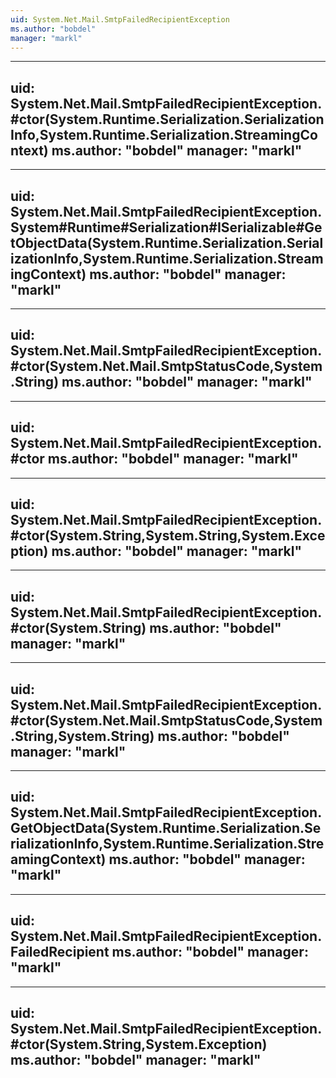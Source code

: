 ```yaml
---
uid: System.Net.Mail.SmtpFailedRecipientException
ms.author: "bobdel"
manager: "markl"
---
```


---
uid: System.Net.Mail.SmtpFailedRecipientException.#ctor(System.Runtime.Serialization.SerializationInfo,System.Runtime.Serialization.StreamingContext)
ms.author: "bobdel"
manager: "markl"
---

---
uid: System.Net.Mail.SmtpFailedRecipientException.System#Runtime#Serialization#ISerializable#GetObjectData(System.Runtime.Serialization.SerializationInfo,System.Runtime.Serialization.StreamingContext)
ms.author: "bobdel"
manager: "markl"
---

---
uid: System.Net.Mail.SmtpFailedRecipientException.#ctor(System.Net.Mail.SmtpStatusCode,System.String)
ms.author: "bobdel"
manager: "markl"
---

---
uid: System.Net.Mail.SmtpFailedRecipientException.#ctor
ms.author: "bobdel"
manager: "markl"
---

---
uid: System.Net.Mail.SmtpFailedRecipientException.#ctor(System.String,System.String,System.Exception)
ms.author: "bobdel"
manager: "markl"
---

---
uid: System.Net.Mail.SmtpFailedRecipientException.#ctor(System.String)
ms.author: "bobdel"
manager: "markl"
---

---
uid: System.Net.Mail.SmtpFailedRecipientException.#ctor(System.Net.Mail.SmtpStatusCode,System.String,System.String)
ms.author: "bobdel"
manager: "markl"
---

---
uid: System.Net.Mail.SmtpFailedRecipientException.GetObjectData(System.Runtime.Serialization.SerializationInfo,System.Runtime.Serialization.StreamingContext)
ms.author: "bobdel"
manager: "markl"
---

---
uid: System.Net.Mail.SmtpFailedRecipientException.FailedRecipient
ms.author: "bobdel"
manager: "markl"
---

---
uid: System.Net.Mail.SmtpFailedRecipientException.#ctor(System.String,System.Exception)
ms.author: "bobdel"
manager: "markl"
---
